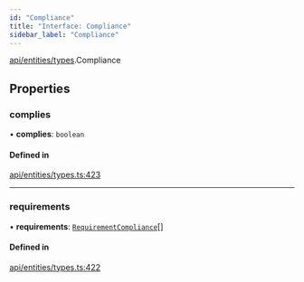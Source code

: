 ```yaml
---
id: "Compliance"
title: "Interface: Compliance"
sidebar_label: "Compliance"
---
```


[api/entities/types](../../../../../modules/API/Entities/Types/Types.md).Compliance

## Properties

### complies

• **complies**: `boolean`

#### Defined in

[api/entities/types.ts:423](https://github.com/PolymeshAssociation/polymesh-sdk/blob/f8a937f04/src/api/entities/types.ts#L423)

___

### requirements

• **requirements**: [`RequirementCompliance`](../RequirementCompliance/RequirementCompliance.md)[]

#### Defined in

[api/entities/types.ts:422](https://github.com/PolymeshAssociation/polymesh-sdk/blob/f8a937f04/src/api/entities/types.ts#L422)
